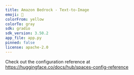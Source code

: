 ```yaml
---
title: Amazon Bedrock - Text-to-Image
emoji: 🎨
colorFrom: yellow
colorTo: gray
sdk: gradio
sdk_version: 3.50.2
app_file: app.py
pinned: false
license: apache-2.0
---
```


Check out the configuration reference at https://huggingface.co/docs/hub/spaces-config-reference
